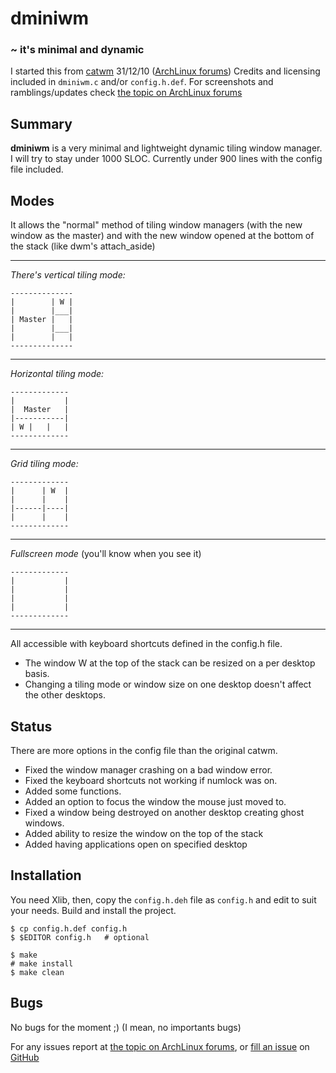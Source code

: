 dminiwm
=======

### ~ it's minimal and dynamic

I started this from [catwm][cwm] 31/12/10 ([ArchLinux forums][cwmf])
Credits and licensing included in `dminiwm.c` and/or `config.h.def`.
For screenshots and ramblings/updates check [the topic on ArchLinux forums][dmnf]

  [cwm]: https://github.com/pyknite/catwm
  [cwmf]: https://bbs.archlinux.org/viewtopic.php?id=100215&p=1
  [dmnf]: https://bbs.archlinux.org/viewtopic.php?id=126463

Summary
-------

**dminiwm** is a very minimal and lightweight dynamic tiling window manager.
I will try to stay under 1000 SLOC.
Currently under 900 lines with the config file included.

Modes
-----

It allows the "normal" method of tiling window managers (with the new window as the master)
and with the new window opened at the bottom of the stack (like dwm's attach_aside)

---

*There's vertical tiling mode:*

    --------------
    |        | W |
    |        |___|
    | Master |   |
    |        |___|
    |        |   |
    --------------

---

*Horizontal tiling mode:*

    -------------
    |           |
    |  Master   |
    |-----------|
    | W |   |   |
    -------------

---

 *Grid tiling mode:*

    -------------
    |      | W  |
    |      |    |
    |------|----|
    |      |    |
    -------------

---

 *Fullscreen mode* (you'll know when you see it)

    -------------
    |           |
    |           |
    |           |
    |           |
    -------------

---

All accessible with keyboard shortcuts defined in the config.h file.

 * The window W at the top of the stack can be resized on a per desktop basis.
 * Changing a tiling mode or window size on one desktop doesn't affect the other desktops.


Status
------

There are more options in the config file than the original catwm.

 * Fixed the window manager crashing on a bad window error.
 * Fixed the keyboard shortcuts not working if numlock was on.
 * Added some functions.
 * Added an option to focus the window the mouse just moved to.
 * Fixed a window being destroyed on another desktop creating ghost windows.
 * Added ability to resize the window on the top of the stack
 * Added having applications open on specified desktop


Installation
------------

You need Xlib, then,
copy the `config.h.deh` file as `config.h` and edit to suit your needs.
Build and install the project.

    $ cp config.h.def config.h
    $ $EDITOR config.h   # optional

    $ make
    # make install
    $ make clean

Bugs
----

No bugs for the moment ;) (I mean, no importants bugs)

For any issues report at [the topic on ArchLinux forums][dmnf],
or [fill an issue][bug] on [GitHub][ghp]

  [bug]: https://github.com/moetunes/dminimalwm/issues
  [ghp]: https://github.com/moetunes/dminimalwm


